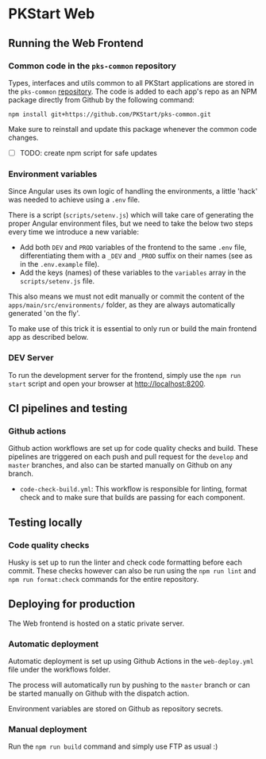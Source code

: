 PKStart Web
===========

Running the Web Frontend 
------------------------

### Common code in the `pks-common` repository
Types, interfaces and utils common to all PKStart applications are stored in the `pks-common` [repository](https://github.com/PKStart/pks-common). The code is added to each app's repo as an NPM package directly from Github by the following command:
```shell
npm install git+https://github.com/PKStart/pks-common.git
```
Make sure to reinstall and update this package whenever the common code changes.

- [ ] TODO: create npm script for safe updates

### Environment variables
Since Angular uses its own logic of handling the environments, a little 'hack' was needed to achieve using a `.env` file.

There is a script (`scripts/setenv.js`) which will take care of generating the proper Angular environment files, but we need to take the below two steps every time we introduce a new variable:
* Add both `DEV` and `PROD` variables of the frontend to the same `.env` file, differentiating them with a `_DEV` and `_PROD` suffix on their names (see as in the `.env.example` file).
* Add the keys (names) of these variables to the `variables` array in the `scripts/setenv.js` file.

This also means we must not edit manually or commit the content of the `apps/main/src/environments/` folder, as they are always automatically generated 'on the fly'.

To make use of this trick it is essential to only run or build the main frontend app as described below.

### DEV Server
To run the development server for the frontend, simply use the `npm run start` script and open your browser at [http://localhost:8200](http://localhost:8200).


CI pipelines and testing
------------------------

### Github actions
Github action workflows are set up for code quality checks and build. These pipelines are triggered on each push and pull request for the `develop` and `master` branches, and also can be started manually on Github on any branch.

* `code-check-build.yml`: This workflow is responsible for linting, format check and to make sure that builds are passing for each component.


Testing locally
---------------

### Code quality checks
Husky is set up to run the linter and check code formatting before each commit.
These checks however can also be run using the `npm run lint` and `npm run format:check` commands for the entire repository.


Deploying for production
------------------------

The Web frontend is hosted on a static private server.

### Automatic deployment
Automatic deployment is set up using Github Actions in the `web-deploy.yml` file under the workflows folder.

The process will automatically run by pushing to the `master` branch or can be started manually on Github with the dispatch action.

Environment variables are stored on Github as repository secrets.

### Manual deployment
Run the `npm run build` command and simply use FTP as usual :) 
